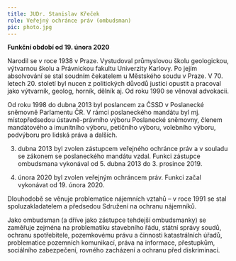 ```yaml
---
title: JUDr. Stanislav Křeček
role: Veřejný ochránce práv (ombudsman)
pic: photo.jpg
---
```

**Funkční období od 19. února 2020**

Narodil se v roce 1938 v Praze. Vystudoval průmyslovou školu geologickou, výtvarnou školu a Právnickou fakultu Univerzity Karlovy. Po jejím absolvování se stal soudním čekatelem u Městského soudu v Praze. V 70. letech 20. století byl nucen z politických důvodů justici opustit a pracoval jako výtvarník, geolog, horník, dělník aj. Od roku 1990 se věnoval advokacii.

Od roku 1998 do dubna 2013 byl poslancem za ČSSD v Poslanecké sněmovně Parlamentu ČR. V rámci poslaneckého mandátu byl mj. místopředsedou ústavně-právního výboru Poslanecké sněmovny, členem mandátového a imunitního výboru, petičního výboru, volebního výboru, podvýboru pro lidská práva a dalších.

3. dubna 2013 byl zvolen zástupcem veřejného ochránce práv a v souladu se zákonem se poslaneckého mandátu vzdal. Funkci zástupce ombudsmana vykonával od 5. dubna 2013 do 3. prosince 2019.

4. února 2020 byl zvolen veřejným ochráncem práv. Funkci začal vykonávat od 19. února 2020.

Dlouhodobě se věnuje problematice nájemních vztahů – v roce 1991 se stal spoluzakladatelem a předsedou Sdružení na ochranu nájemníků.

Jako ombudsman (a dříve jako zástupce tehdejší ombudsmanky) se zaměřuje zejména na problematiku stavebního řádu, státní správy soudů, ochranu spotřebitele, pozemkovému právu a činnosti katastrálních úřadů, problematice pozemních komunikací, práva na informace, přestupkům, sociálního zabezpečení, rovného zacházení a ochranu před diskriminací.